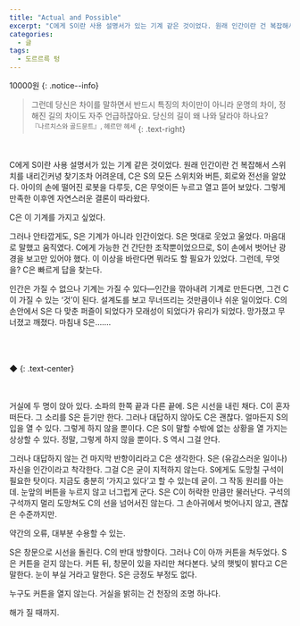 ```yaml
---
title: "Actual and Possible"
excerpt: "C에게 S이란 사용 설명서가 있는 기계 같은 것이었다. 원래 인간이란 건 복잡해서 스위치를 내리긴커녕 찾기조차 어려운데, C은 S의 모든 스위치와 버튼, 회로와 전선을 알았다. 아이의 손에 떨어진 로봇을 다루듯, C은 무엇이든 누르고 열고 뜯어 보았다. 그렇게 만족한 이후엔 자연스러운 결론이 따라왔다."
categories:
  - 글
tags:
  - 도르르륵 텅
---
```


10000원
{: .notice--info}


> 그런데 당신은 차이를 말하면서 반드시 특징의 차이만이 아니라 운명의 차이, 정해진 길의 차이도 자주 언급하잖아요. 당신의 길이 왜 나와 달라야 하나요? <br/> <sup>『나르치스와 골드문트』, 헤르만 헤세</sup>
{: .text-right}

<br/>


C에게 S이란 사용 설명서가 있는 기계 같은 것이었다. 원래 인간이란 건 복잡해서 스위치를 내리긴커녕 찾기조차 어려운데, C은 S의 모든 스위치와 버튼, 회로와 전선을 알았다. 아이의 손에 떨어진 로봇을 다루듯, C은 무엇이든 누르고 열고 뜯어 보았다. 그렇게 만족한 이후엔 자연스러운 결론이 따라왔다.  

C은 이 기계를 가지고 싶었다.  

그러나 안타깝게도, S은 기계가 아니라 인간이었다. S은 멋대로 웃었고 울었다. 마음대로 말했고 움직였다. C에게 가능한 건 간단한 조작뿐이었으므로, S이 손에서 벗어난 광경을 보고만 있어야 했다. 이 이상을 바란다면 뭐라도 할 필요가 있었다. 그런데, 무엇을? C은 빠르게 답을 찾는다.  

인간은 가질 수 없으나 기계는 가질 수 있다―인간을 깎아내려 기계로 만든다면, 그건 C이 가질 수 있는 ‘것’이 된다. 설계도를 보고 무너뜨리는 것만큼이나 쉬운 일이었다. C의 손안에서 S은 다 맞춘 퍼즐이 되었다가 모래성이 되었다가 유리가 되었다. 망가졌고 무너졌고 깨졌다. 마침내 S은…….  

<br/>
<br/>
<br/>
◆
{: .text-center}
<br/>
<br/>
<br/>

거실에 두 명이 앉아 있다. 소파의 한쪽 끝과 다른 끝에. S은 시선을 내린 채다. C이 혼자 떠든다. 그 소리를 S은 듣기만 한다. 그러나 대답하지 않아도 C은 괜찮다. 얼마든지 S의 입을 열 수 있다. 그렇게 하지 않을 뿐이다. C은 S이 말할 수밖에 없는 상황을 열 가지는 상상할 수 있다. 정말, 그렇게 하지 않을 뿐이다. S 역시 그걸 안다.  

그러나 대답하지 않는 건 마지막 반항이리라고 C은 생각한다. S은 (유감스러운 일이나) 자신을 인간이라고 착각한다. 그걸 C은 굳이 지적하지 않는다. S에게도 도망칠 구석이 필요한 탓이다. 지금도 충분히 ‘가지고 있다’고 할 수 있는데 굳이. 그 작동 원리를 아는데. 눈앞의 버튼을 누르지 않고 너그럽게 군다. S은 C이 허락한 만큼만 물러난다. 구석의 구석까지 멀리 도망쳐도 C의 선을 넘어서진 않는다. 그 손아귀에서 벗어나지 않고, 괜찮은 수준까지만.  

약간의 오류, 대부분 수용할 수 있는.  

S은 창문으로 시선을 돌린다. C의 반대 방향이다. 그러나 C이 아까 커튼을 쳐두었다. S은 커튼을 걷지 않는다. 커튼 뒤, 창문이 있을 자리만 쳐다본다. 낮의 햇빛이 밝다고 C은 말한다. 눈이 부실 거라고 말한다. S은 긍정도 부정도 없다.  

누구도 커튼을 열지 않는다. 거실을 밝히는 건 천장의 조명 하나다.  

해가 질 때까지.  
<br/>